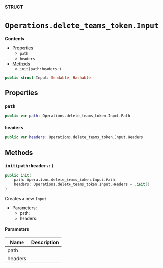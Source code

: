 **STRUCT**

# `Operations.delete_teams_token.Input`

**Contents**

- [Properties](#properties)
  - `path`
  - `headers`
- [Methods](#methods)
  - `init(path:headers:)`

```swift
public struct Input: Sendable, Hashable
```

## Properties
### `path`

```swift
public var path: Operations.delete_teams_token.Input.Path
```

### `headers`

```swift
public var headers: Operations.delete_teams_token.Input.Headers
```

## Methods
### `init(path:headers:)`

```swift
public init(
    path: Operations.delete_teams_token.Input.Path,
    headers: Operations.delete_teams_token.Input.Headers = .init()
)
```

Creates a new `Input`.

- Parameters:
  - path:
  - headers:

#### Parameters

| Name | Description |
| ---- | ----------- |
| path |  |
| headers |  |